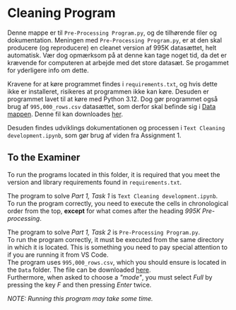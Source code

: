 # Cleaning Program

Denne mappe er til ``Pre-Processing Program.py``, og de tilhørende filer og dokumentation.
Meningen med ``Pre-Processing Program.py``, er at den skal producere (og reproducere) en cleanet version af 995K datasættet, helt automatisk. Vær dog opmærksom på at denne kan tage noget tid, da det er krævende for computeren at arbejde med det store datasæt. Se progammet for yderligere info om dette.

Kravene for at køre programmet findes i ``requirements.txt``, og hvis dette ikke er installeret, risikeres at programmen ikke kan køre.
Desuden er programmet lavet til at køre med Python 3.12.
Dog gør programmet også brug af ``995,000_rows.csv`` datasættet, som derfor skal befinde sig i [Data mappen](https://github.com/Kqr508/GDS-Fake-News-Project/tree/main/Data). Denne fil kan downloades [her](https://absalon.ku.dk/courses/80486/files/9275000?wrap=1).

Desuden findes udviklings dokumentationen og processen i ``Text Cleaning development.ipynb``, som gør brug af viden fra Assignment 1.

## To the Examiner

To run the programs located in this folder, it is required that you meet the version and library requirements found in ``requirements.txt``.

The program to solve *Part 1, Task 1* is ``Text Cleaning development.ipynb``.  
To run the program correctly, you need to execute the cells in chronological order from the top, **except** for what comes after the heading *995K Pre-processing*.

The program to solve *Part 1, Task 2* is ``Pre-Processing Program.py``.  
To run the program correctly, it must be executed from the same directory in which it is located. This is something you need to pay special attention to if you are running it from VS Code.  
The program uses ``995,000_rows.csv``, which you should ensure is located in the ``Data`` folder. The file can be downloaded [here](https://absalon.ku.dk/courses/80486/files/9275000?wrap=1).  
Furthermore, when asked to choose a *"mode"*, you must select *Full* by pressing the key *F* and then pressing *Enter* twice.

*NOTE: Running this program may take some time.*


